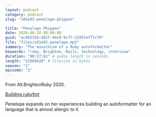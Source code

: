 ```yaml
---
layout: podcast
category: podcast
slug: "s01e02-penelope-phippen"

title: "Penelope Phippen"
date: 2020-08-28 08:00:00
guid: "ec665310-d82f-44c0-9c77-22d57ef77c70"
file: "files/s01e02.penelope.mp3"
summary: "The masochism of a Ruby autoformatter"
keywords: "ruby, Brighton, Rails, technology, interview"
duration: "00:27:01" # audio length in seconds
length: "12969620" # filesize in bytes
season: "1"
episode: "2"
---
```


From Alt:BrightonRuby 2020.

[Building rubyfmt](https://brightonruby.com/2020/building-rubyfmt-penelope-phippen/)

Penelope expands on her experiences building an autoformatter for an language that is almost allergic to it.
